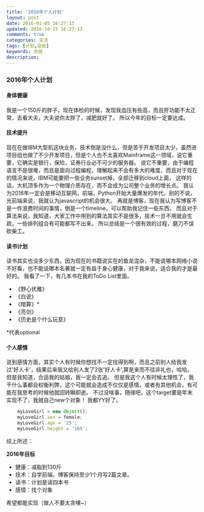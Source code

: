 ```yaml
---
title: '2016年个人计划'
layout: post
date: 2016-01-05 16:27:13
updated: 2016-10-15 16:27:13
comments: true
categories: 生活
tags: [计划,总结]
keywords: 总结
description: 
---
```


### 2016年个人计划

#### 身体健康
我是一个150斤的胖子，现在体检的时候，发现我血压有些高，而且肝功能不太正常，去看大夫，大夫说你太胖了，减肥就好了。
所以今年的目标一定要达成。

#### 技术提升
现在在做IBM大型机这块业务，技术倒是没什么，但是苦于开发项目太少，虽然进项目组也做了不少开发项目，但是个人也不太喜欢Mainframe这一领域，说它重要，它确实是银行，保险，证券行业必不可少的服务器。
说它不重要，由于编程语言不是很难，而且是面向过程编程，理解起来不会有多大的难度，而且对于现在的情况来说，IBM可能要把一些业务sunset掉，全部迁移到cloud上面，
这样的话，大机顶多作为一个物理介质存在，而不会成为公司整个业务的增长点。
我认为2016年一定会是移动互联网，前端，Python开始大量爆发的年代，别的不说，光前端来说，我就认为javascript的机会很大。
再就是博客，现在我认为写博客不是一件浪费时间的事情，倒是一个timeline，可以帮助我记住一些东西，
而且对于算法来说，我知道，大家工作中用到的算法其实不是很多，技术一旦不用就会生疏，一些排列组合有可能都写不出来。
所以总结是一个很有效的过程，磨刀不误砍柴工。

#### 读书计划
读书其实也没多少东西，因为现在的书籍说实在的鱼龙混杂，不能说哪本网络小说不好看，也不能说哪本名著就一定有益于身心健康，对于我来说，适合我的才是最好的。
我看了一下，有几本书在我的ToDo List里面。

 - 《野心优雅》
 - 《白说》
 - 《暗算》*
 - 《亮剑》
 - 《历史是个什么玩意》

*代表optional

#### 个人感情
说到感情方面，其实个人有时候你想找不一定找得到啊，而且之前别人给我发过'好人卡'，结果后来我又给别人发了2张'好人卡',算是来而不往非礼也，哈哈。
但是我知道，合适我的姑娘，我一定会去追。
但是我这个人有时候太理性了，我干什么事都会权衡利弊，这个可能就会造成不仅仅是感情，或者有其他机会，有可能在我思考的时候他就回转瞬即逝。
不过没啥事，随缘吧，这个target要是年末实现不了，我就自己new个对象！
我都YY好了。

```javascript
    myLoveGirl = new Object();
    myLoveGirl.sex = female;
    myLoveGirl.age = '25';
    myLoveGirl.height = '165';
```


综上所述：

**2016年目标**

* 健康：减脂到130斤
* 技术：自学前端，博客保持至少1个月写2篇文章。
* 读书：计划是读四本书
* 感情：找个对象 

 希望都能实现（做人不要太贪噢~）
